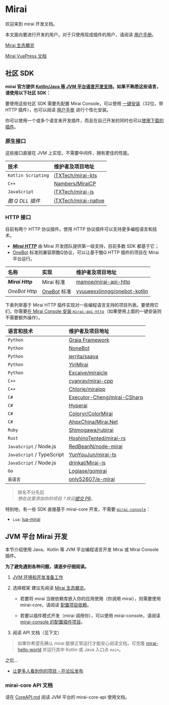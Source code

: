# Mirai

欢迎来到 mirai 开发文档。

本文面向要进行开发的用户。对于只使用现成插件的用户，请阅读 [用户手册](UserManual.md)。

[Mirai 生态概览](mirai-ecology.md)

[Mirai VuePress 文档](https://docs.mirai.mamoe.net/)

## 社区 SDK

**mirai 官方提供 [Kotlin/Java 等 JVM 平台语言开发支持](#jvm-平台-mirai-开发)。如果不熟悉这些语言，请使用以下社区 SDK：**

要使用这些社区 SDK 需要先配置 Mirai Console，可以使用 [一键安装](https://mirai.mamoe.net/assets/uploads/files/1618372079496-install-20210412.cmd)（32位，带 HTTP 插件），也可以阅读 [用户手册](UserManual.md) 进行个性化安装。

你可以使用一个或多个语言来开发插件，而且在自己开发的同时也可以[使用下载的插件](UserManual.md#下载和安装插件)。

[`mirai-console`]: https://github.com/mamoe/mirai-console

[mamoe/mirai-api-http]: https://github.com/mamoe/mirai-api-http
[iTXTech/mirai-native]: https://github.com/iTXTech/mirai-native
[iTXTech/mirai-js]: https://github.com/iTXTech/mirai-js
[iTXTech/mirai-kts]: https://github.com/iTXTech/mirai-kts
[GraiaProject/Application]: https://github.com/GraiaProject/Application
[NoneBot]: https://github.com/nonebot/nonebot2
[RedBeanN/node-mirai]: https://github.com/RedBeanN/node-mirai
[Logiase/gomirai]: https://github.com/Logiase/gomirai
[cyanray/mirai-cpp]: https://github.com/cyanray/mirai-cpp
[Chlorie/miraipp]: https://github.com/Chlorie/miraipp-template
[Executor-Cheng/mirai-CSharp]: https://github.com/Executor-Cheng/mirai-CSharp
[HoshinoTented/mirai-rs]: https://github.com/HoshinoTented/mirai-rs
[YunYouJun/mirai-ts]: https://github.com/YunYouJun/mirai-ts
[only52607/e-mirai]: https://github.com/only52607/e-mirai
[theGravityLab/ProjHyperai]: https://github.com/theGravityLab/ProjHyperai
[yyuueexxiinngg/onebot-kotlin]: https://github.com/yyuueexxiinngg/onebot-kotlin
[Nambers/MiraiCP]:https://github.com/Nambers/MiraiCP
[drinkal/Mirai-js]:https://github.com/drinkal/Mirai-js
[Coloryr/ColorMirai]: https://github.com/Coloryr/ColorMirai
[AHpxChina/Mirai.Net]: https://github.com/AHpxChina/Mirai.Net
[Shimogawa/rubirai]: https://github.com/Shimogawa/rubirai

[OneBot]: https://github.com/howmanybots/onebot
[Mirai HTTP]: https://github.com/project-mirai/mirai-api-http
[jerrita/saaya]: https://github.com/jerrita/saaya
[YiriMirai]: https://github.com/YiriMiraiProject/YiriMirai
[Excaive/miraicle]: https://github.com/Excaive/miraicle


### 原生接口

这些接口直接在 JVM 上实现，不需要中间件，拥有更佳的性能。

| 技术                | 维护者及项目地址          |
|:-------------------|:-----------------------|
| `Kotlin Scripting` | [iTXTech/mirai-kts]    |
| `C++`              | [Nambers/MiraiCP]      |
| `JavaScript`       | [iTXTech/mirai-js]     |
| *酷 Q DLL 插件*     | [iTXTech/mirai-native] |

### HTTP 接口

目前有两个 HTTP 协议插件。使用 HTTP 协议插件可以支持更多编程语言和技术。

- [***Mirai HTTP***][Mirai HTTP] 由 Mirai 开发团队提供第一级支持，目前多数 SDK 都基于它；
- [OneBot] 标准则兼容原酷Q协议，可以让基于酷Q HTTP 插件的项目在 Mirai 平台运行。

| 名称              | 实现          | 维护者及项目地址                  |
|:-----------------|:-------------|:-------------------------------|
| ***Mirai Http*** | Mirai 标准    | [mamoe/mirai-api-http]         |
| *OneBot Http*    | [OneBot] 标准 | [yyuueexxiinngg/onebot-kotlin] |

下表列举基于 Mirai HTTP 插件实现对一些编程语言支持的项目列表。要使用它们，你需要[在 Mirai Console 安装 `mirai-api-http`](https://github.com/project-mirai/mirai-api-http#%E5%AE%89%E8%A3%85mirai-api-http)（如果使用上面的一键安装则不需要额外操作）。


| 语言和技术                  | 维护者及项目地址                               |
|:--------------------------|:--------------------------------------------|
| `Python`                  | [Graia Framework][GraiaProject/Application] |
| `Python`                  | [NoneBot]                                   |
| `Python`                  | [jerrita/saaya]                             |
| `Python`                  | [YiriMirai]                                 |
| `Python`                  | [Excaive/miraicle]                          |
| `C++`                     | [cyanray/mirai-cpp]                         |
| `C++`                     | [Chlorie/miraipp]                           |
| `C#`                      | [Executor-Cheng/mirai-CSharp]               |
| `C#`                      | [Hyperai][theGravityLab/ProjHyperai]        |
| `C#`                      | [Coloryr/ColorMirai]                        |
| `C#`                      | [AhpxChina/Mirai.Net]                       |
| `Ruby`                    | [Shimogawa/rubirai]                         |
| `Rust`                    | [HoshinoTented/mirai-rs]                    |
| `JavaScript` / Node.js    | [RedBeanN/node-mirai]                       |
| `JavaScript` / TypeScript | [YunYouJun/mirai-ts]                        |
| `JavaScript` / Node.js    | [drinkal/Mirai-js]                          |
| `Go`                      | [Logiase/gomirai]                           |
| `易语言`                   | [only52607/e-mirai]                         |


> 排名不分先后  
> *想在这里添加你的项目？欢迎[提交 PR](https://github.com/mamoe/mirai/edit/dev/docs/README.md)。*

特别地，有一些 SDK 直接基于 mirai-core 开发，不需要 [`mirai-console`]：

- `Lua`: [lua-mirai](https://github.com/only52607/lua-mirai)

## JVM 平台 Mirai 开发

本节介绍使用 Java、Kotlin 等 JVM 平台编程语言开发 Mirai 或 Mirai Console 插件。

**为了避免遇到各种问题，请逐步仔细阅读。**

1. [JVM 环境和开发准备工作](Preparations.md#mirai---preparations)

2. 选择框架
   建议先阅读 [Mirai 生态概览](mirai-ecology.md)。

   - 若要将 mirai 当做依赖库嵌入你的应用使用（你调用 mirai），则需要使用 mirai-core，请阅读 [配置项目依赖](ConfiguringProjects.md)。

   - 若要以插件模式开发（mirai 调用你），可以使用 mirai-console，请阅读 [mirai-console 的配置插件项目](https://github.com/mamoe/mirai-console/blob/master/docs/ConfiguringProjects.md)。

4. 阅读 API 文档（见下文）


> 如果你希望先确认 mirai 能够正常运行才能安心阅读文档，可克隆 [mirai-hello-world](https://github.com/project-mirai/mirai-hello-world) 并运行其中 Kotlin 或 Java 入口点 `main`。


之后...

- [让更多人看到你的项目 - 在论坛发布](https://mirai.mamoe.net/category/6/%E9%A1%B9%E7%9B%AE%E5%8F%91%E5%B8%83)

### mirai-core API 文档

请在 [CoreAPI.md](CoreAPI.md) 阅读 JVM 平台的 mirai-core-api 使用文档。
